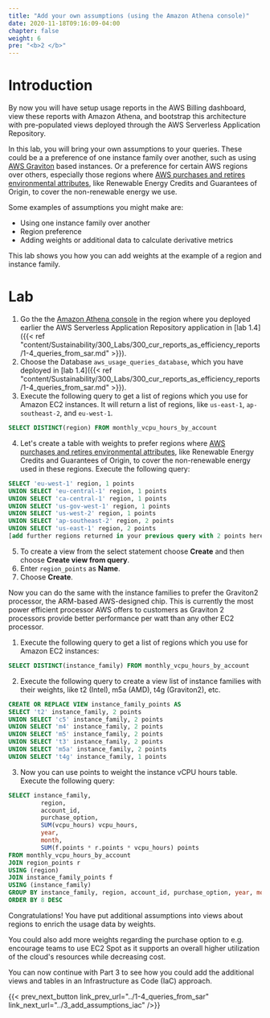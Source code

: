 ```yaml
---
title: "Add your own assumptions (using the Amazon Athena console)"
date: 2020-11-18T09:16:09-04:00
chapter: false
weight: 6
pre: "<b>2 </b>"
---
```


# Introduction

By now you will have setup usage reports in the AWS Billing dashboard, view these reports with Amazon Athena, and bootstrap this architecture with pre-populated views deployed through the AWS Serverless Application Repository.

In this lab, you will bring your own assumptions to your queries. These could be a a preference of one instance family over another, such as using [AWS Graviton](https://aws.amazon.com/ec2/graviton/) based instances. Or a preference for certain AWS regions over others, especially those regions where [AWS purchases and retires environmental attributes](https://sustainability.aboutamazon.com/environment/the-cloud?energyType=true), like Renewable Energy Credits and Guarantees of Origin, to cover the non-renewable energy we use.

Some examples of assumptions you might make are:
* Using one instance family over another
* Region preference
* Adding weights or additional data to calculate derivative metrics

This lab shows you how you can add weights at the example of a region and instance family.

# Lab

1. Go the the [Amazon Athena console](https://console.aws.amazon.com/athena/home?#query) in the region where you deployed earlier the AWS Serverless Application Repository application in [lab 1.4]({{< ref "content/Sustainability/300_Labs/300_cur_reports_as_efficiency_reports/1-4_queries_from_sar.md" >}}).
2. Choose the Database `aws_usage_queries_database`, which you have deployed in [lab 1.4]({{< ref "content/Sustainability/300_Labs/300_cur_reports_as_efficiency_reports/1-4_queries_from_sar.md" >}}).
3. Execute the following query to get a list of regions which you use for Amazon EC2 instances. It will return a list of regions, like `us-east-1`, `ap-southeast-2`, and `eu-west-1`.
```sql
SELECT DISTINCT(region) FROM monthly_vcpu_hours_by_account
```
4. Let's create a table with weights to prefer regions where [AWS purchases and retires environmental attributes](https://sustainability.aboutamazon.com/environment/the-cloud?energyType=true), like Renewable Energy Credits and Guarantees of Origin, to cover the non-renewable energy used in these regions. Execute the following query:
```sql
SELECT 'eu-west-1' region, 1 points
UNION SELECT 'eu-central-1' region, 1 points
UNION SELECT 'ca-central-1' region, 1 points
UNION SELECT 'us-gov-west-1' region, 1 points
UNION SELECT 'us-west-2' region, 1 points
UNION SELECT 'ap-southeast-2' region, 2 points
UNION SELECT 'us-east-1' region, 2 points
[add further regions returned in your previous query with 2 points here]
```
5. To create a view from the select statement choose **Create** and then choose **Create view from query**.
6. Enter `region_points` as **Name**.
7. Choose **Create**.

Now you can do the same with the instance families to prefer the Graviton2 processor, the ARM-based AWS-designed chip. This is currently the most power efficient processor AWS offers to customers as Graviton 2 processors provide better performance per watt than any other EC2 processor.

1. Execute the following query to get a list of regions which you use for Amazon EC2 instances:
```sql
SELECT DISTINCT(instance_family) FROM monthly_vcpu_hours_by_account
```
2. Execute the following query to create a view list of instance families with their weights, like t2 (Intel), m5a (AMD), t4g (Graviton2), etc.
```sql
CREATE OR REPLACE VIEW instance_family_points AS
SELECT 't2' instance_family, 2 points
UNION SELECT 'c5' instance_family, 2 points
UNION SELECT 'm4' instance_family, 2 points
UNION SELECT 'm5' instance_family, 2 points
UNION SELECT 't3' instance_family, 2 points
UNION SELECT 'm5a' instance_family, 2 points
UNION SELECT 't4g' instance_family, 1 points
```
3. Now you can use points to weight the instance vCPU hours table. Execute the following query:
```sql
SELECT instance_family,
         region,
         account_id,
         purchase_option,
         SUM(vcpu_hours) vcpu_hours,
         year,
         month,
         SUM(f.points * r.points * vcpu_hours) points
FROM monthly_vcpu_hours_by_account
JOIN region_points r
USING (region)
JOIN instance_family_points f
USING (instance_family)
GROUP BY instance_family, region, account_id, purchase_option, year, month
ORDER BY 8 DESC
```

Congratulations! You have put additional assumptions into views about regions to enrich the usage data by weights.

You could also add more weights regarding the purchase option to e.g. encourage teams to use EC2 Spot as it supports an overall higher utilization of the cloud's resources while decreasing cost.

You can now continue with Part 3 to see how you could add the additional views and tables in an Infrastructure as Code (IaC) approach.

{{< prev_next_button link_prev_url="../1-4_queries_from_sar" link_next_url="../3_add_assumptions_iac" />}}
